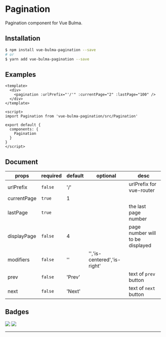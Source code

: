 # Pagination

Pagination component for Vue Bulma.

## Installation

```sh
$ npm install vue-bulma-pagination --save
# or
$ yarn add vue-bulma-pagination --save
```

## Examples

```vue
<template>
  <div>
    <pagination :urlPrefix="'/'" :currentPage="2" :lastPage="100" /> 
  </div>
</template>

<script>
import Pagination from 'vue-bulma-pagination/src/Pagination'

export default {
  components: {
    Pagination
  }
}
</script>
```
## Document

| props       | required | default | optional                    | desc                             |
| ----------- | -------- | ------- | --------------------------- | -------------------------------- |
| urlPrefix   | `false`  | '/'     |                             | urlPrefix for vue-router         |
| currentPage | `true`   | 1       |                             |                                  |
| lastPage    | `true`   |         |                             | the last page number             |
| displayPage | `false`  | 4       |                             | page number will to be displayed |
| modifiers   | `false`  | ''      | '','is-centered','is-right' |                                  |
| prev        | `false`  | 'Prev'  |                             | text of `prev` button            |
| next        | `false`  | 'Next'  |                             | text of `next` button            |


## Badges

![](https://img.shields.io/badge/license-MIT-blue.svg)
![](https://img.shields.io/badge/status-dev-yellow.svg)

---
